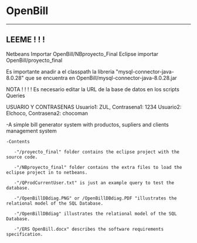 # OpenBill
--------------------------------------------------------------
LEEME ! ! ! 
--------------------------------------------------------------
Netbeans
Importar OpenBill/NBproyecto_Final
Eclipse
importar OpenBill/proyecto_final

Es importante anadir a el classpath la libreria "mysql-connector-java-8.0.28" 
que se encuentra en OpenBill/mysql-connector-java-8.0.28.jar

NOTA ! ! ! !
Es necesario editar la URL de la base de datos en los scripts Queries

USUARIO Y CONTRASENAS
Usuario1: ZUL, Contrasena1: 1234
Usuario2: Elchoco, Contrasena2: chocoman


 -A simple bill generator system with productos, supliers and clients management system

    -Contents

       -"/proyecto_final" folder contains the eclipse project with the source code.

       -"/NBproyecto_final" folder contains the extra files to load the eclipse project in to netbeans.

       -"/QProdCurrentUser.txt" is just an example query to test the database.
       
       -"/OpenBillDBdiag.PNG" or /OpenBillDBdiag.PDF "illustrates the relational model of the SQL Database.
       
       -"/OpenBillDBdiag" illustrates the relational model of the SQL Database.
       
       -"/ERS OpenBill.docx" describes the software requirements specification.
